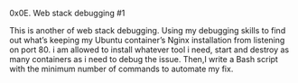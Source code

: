 0x0E. Web stack debugging #1

This is another of web stack debugging.
Using my debugging skills to find out 
what’s keeping my Ubuntu container’s Nginx installation 
from listening on port 80. i am allowed to install whatever tool i need, 
start and destroy as many containers as i need to debug the issue. 
Then,I write a Bash script with the minimum number of commands to automate my fix.
